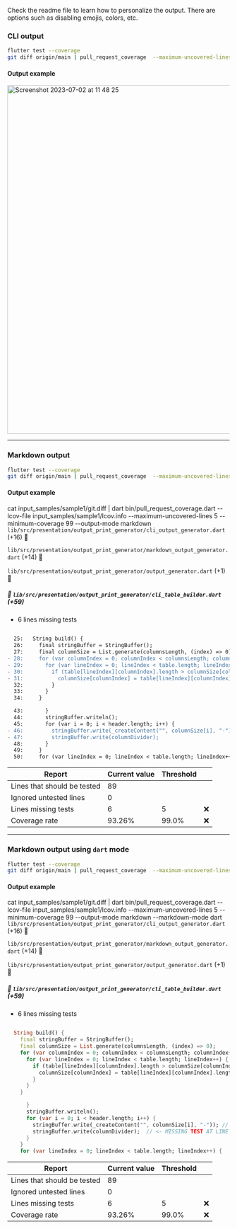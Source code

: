 Check the readme file to learn how to personalize the output. There are options such as disabling emojis, colors, etc.

### CLI output

```bash
flutter test --coverage
git diff origin/main | pull_request_coverage  --maximum-uncovered-lines 5 --minimum-coverage 99    
```
#### Output example

<img width="788" alt="Screenshot 2023-07-02 at 11 48 25" src="https://github.com/talesbarreto/pull_request_coverage/assets/7644323/ead7f1a9-16d1-4c28-aa2c-3503b9a82575">

____
### Markdown output

```bash
flutter test --coverage
git diff origin/main | pull_request_coverage  --maximum-uncovered-lines 5 --minimum-coverage 99 --output-mode markdown    
```

#### Output example
cat input_samples/sample1/git.diff | dart bin/pull_request_coverage.dart --lcov-file input_samples/sample1/lcov.info  --maximum-uncovered-lines 5 --minimum-coverage 99 --output-mode markdown
`lib/src/presentation/output_print_generator/cli_output_generator.dart`  (+16) 🎉

`lib/src/presentation/output_print_generator/markdown_output_generator.dart`  (+14) 🎉

`lib/src/presentation/output_print_generator/output_generator.dart`  (+1) 🎉

##### 🚨 `lib/src/presentation/output_print_generator/cli_table_builder.dart`  (+59) 
 - 6 lines missing tests  
```diff

  25:   String build() {
  26:     final stringBuffer = StringBuffer();
  27:     final columnSize = List.generate(columnsLength, (index) => 0);
- 28:     for (var columnIndex = 0; columnIndex < columnsLength; columnIndex++) {
- 29:       for (var lineIndex = 0; lineIndex < table.length; lineIndex++) {
- 30:         if (table[lineIndex][columnIndex].length > columnSize[columnIndex]) {
- 31:           columnSize[columnIndex] = table[lineIndex][columnIndex].length;
  32:         }
  33:       }
  34:     }
```
```diff
  43:       }
  44:       stringBuffer.writeln();
  45:       for (var i = 0; i < header.length; i++) {
- 46:         stringBuffer.write(_createContent("", columnSize[i], "-"));
- 47:         stringBuffer.write(columnDivider);
  48:       }
  49:     }
  50:     for (var lineIndex = 0; lineIndex < table.length; lineIndex++) {
```



|           Report            | Current value | Threshold |   |
|-----------------------------|---------------|-----------|---|
| Lines that should be tested |      89       |           |   |
|   Ignored untested lines    |       0       |           |   |
|     Lines missing tests     |       6       |     5     | ❌ |
|        Coverage rate        |    93.26%     |   99.0%   | ❌ |

____
### Markdown output using `dart` mode

```bash
flutter test --coverage
git diff origin/main | pull_request_coverage  --maximum-uncovered-lines 5 --minimum-coverage 99 --output-mode markdown --markdown-mode dart 
```

#### Output example
cat input_samples/sample1/git.diff | dart bin/pull_request_coverage.dart --lcov-file input_samples/sample1/lcov.info  --maximum-uncovered-lines 5 --minimum-coverage 99 --output-mode markdown --markdown-mode dart
`lib/src/presentation/output_print_generator/cli_output_generator.dart`  (+16) 🎉

`lib/src/presentation/output_print_generator/markdown_output_generator.dart`  (+14) 🎉

`lib/src/presentation/output_print_generator/output_generator.dart`  (+1) 🎉

##### 🚨 `lib/src/presentation/output_print_generator/cli_table_builder.dart`  (+59) 
 - 6 lines missing tests  
```dart

  String build() {
    final stringBuffer = StringBuffer();
    final columnSize = List.generate(columnsLength, (index) => 0);
    for (var columnIndex = 0; columnIndex < columnsLength; columnIndex++) {	// <- MISSING TEST AT LINE 28
      for (var lineIndex = 0; lineIndex < table.length; lineIndex++) {	// <- MISSING TEST AT LINE 29
        if (table[lineIndex][columnIndex].length > columnSize[columnIndex]) {	// <- MISSING TEST AT LINE 30
          columnSize[columnIndex] = table[lineIndex][columnIndex].length;	// <- MISSING TEST AT LINE 31
        }
      }
    }
```
```dart
      }
      stringBuffer.writeln();
      for (var i = 0; i < header.length; i++) {
        stringBuffer.write(_createContent("", columnSize[i], "-"));	// <- MISSING TEST AT LINE 46
        stringBuffer.write(columnDivider);	// <- MISSING TEST AT LINE 47
      }
    }
    for (var lineIndex = 0; lineIndex < table.length; lineIndex++) {
```



|           Report            | Current value | Threshold |   |
|-----------------------------|---------------|-----------|---|
| Lines that should be tested |      89       |           |   |
|   Ignored untested lines    |       0       |           |   |
|     Lines missing tests     |       6       |     5     | ❌ |
|        Coverage rate        |    93.26%     |   99.0%   | ❌ |
